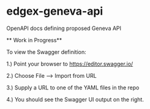 # edgex-geneva-api
OpenAPI docs defining proposed Geneva API

** Work in Progress**

To view the Swagger definition:

1.) Point your browser to https://editor.swagger.io/

2.) Choose File --> Import from URL

3.) Supply a URL to one of the YAML files in the repo

4.) You should see the Swagger UI output on the right.

